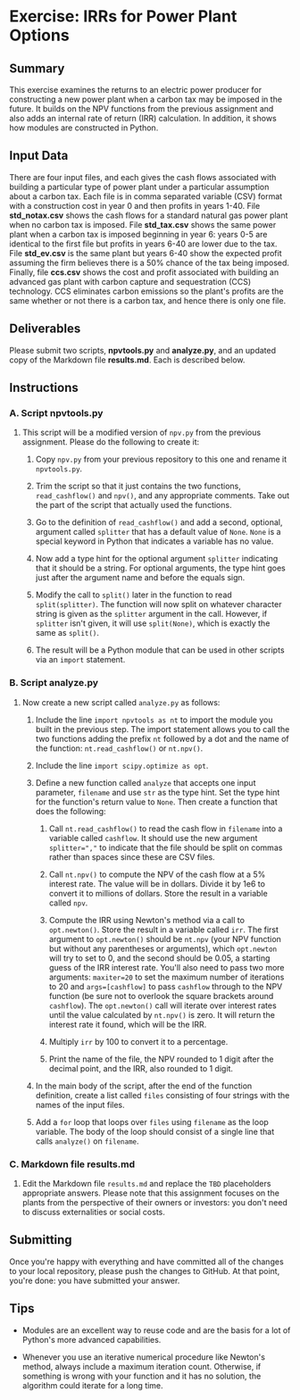 # Exercise: IRRs for Power Plant Options

## Summary

This exercise examines the returns to an electric power producer for constructing a new power plant when a carbon tax may be imposed in the future. It builds on the NPV functions from the previous assignment and also adds an internal rate of return (IRR) calculation. In addition, it shows how modules are constructed in Python.

## Input Data

There are four input files, and each gives the cash flows associated with building a particular type of power plant under a particular assumption about a carbon tax. Each file is in comma separated variable (CSV) format with a construction cost in year 0 and then profits in years 1-40. File **std_notax.csv** shows the cash flows for a standard natural gas power plant when no carbon tax is imposed. File **std_tax.csv** shows the same power plant when a carbon tax is imposed beginning in year 6: years 0-5 are identical to the first file but profits in years 6-40 are lower due to the tax. File **std_ev.csv** is the same plant but years 6-40 show the expected profit assuming the firm believes there is a 50% chance of the tax being imposed. Finally, file **ccs.csv** shows the cost and profit associated with building an advanced gas plant with carbon capture and sequestration (CCS) technology. CCS eliminates carbon emissions so the plant's profits are the same whether or not there is a carbon tax, and hence there is only one file.

## Deliverables

Please submit two scripts, **npvtools.py** and **analyze.py**, and an updated copy of the Markdown file **results.md**. Each is described below.

## Instructions

### A. Script npvtools.py

1. This script will be a modified version of `npv.py` from the previous assignment. Please do the following to create it:

    1. Copy `npv.py` from your previous repository to this one and rename it `npvtools.py`.

    1. Trim the script so that it just contains the two functions, `read_cashflow()` and `npv()`, and any appropriate comments. Take out the part of the script that actually used the functions.

    1. Go to the definition of `read_cashflow()` and add a second, optional, argument called `splitter` that has a default value of `None`. `None` is a special keyword in Python that indicates a variable has no value.

    1. Now add a type hint for the optional argument `splitter` indicating that it should be a string. For optional arguments, the type hint goes just after the argument name and before the equals sign.

    1. Modify the call to `split()` later in the function to read `split(splitter)`. The function will now split on whatever character string is given as the `splitter` argument in the call. However, if `splitter` isn't given, it will use `split(None)`, which is exactly the same as `split()`.

    1. The result will be a Python module that can be used in other scripts via an `import` statement.

### B. Script analyze.py

1. Now create a new script called `analyze.py` as follows:

    1. Include the line `import npvtools as nt` to import the module you built in the previous step. The import statement allows you to call the two functions adding the prefix `nt` followed by a dot and the name of the function: `nt.read_cashflow()` or `nt.npv()`.

    1. Include the line `import scipy.optimize as opt`.

    1. Define a new function called `analyze` that accepts one input parameter, `filename` and use `str` as the type hint. Set the type hint for the function's return value to `None`. Then create a function that does the following:

        1. Call `nt.read_cashflow()` to read the cash flow in `filename` into a variable called `cashflow`. It should use the new argument `splitter=","` to indicate that the file should be split on commas rather than spaces since these are CSV files.

        1. Call `nt.npv()` to compute the NPV of the cash flow at a 5% interest rate. The value will be in dollars. Divide it by 1e6 to convert it to millions of dollars. Store the result in a variable called `npv`.

        1. Compute the IRR using Newton's method via a call to `opt.newton()`. Store the result in a variable called `irr`. The first argument to `opt.newton()` should be `nt.npv` (your NPV function but without any parentheses or arguments), which `opt.newton` will try to set to 0, and the second should be 0.05, a starting guess of the IRR interest rate. You'll also need to pass two more arguments: `maxiter=20` to set the maximum number of iterations to 20 and `args=[cashflow]` to pass `cashflow` through to the NPV function (be sure not to overlook the square brackets around `cashflow`). The `opt.newton()` call will iterate over interest rates until the value calculated by `nt.npv()` is zero. It will return the interest rate it found, which will be the IRR.

        1. Multiply `irr` by 100 to convert it to a percentage.

        1. Print the name of the file, the NPV rounded to 1 digit after the decimal point, and the IRR, also rounded to 1 digit.

    1. In the main body of the script, after the end of the function definition, create a list called `files` consisting of four strings with the names of the input files.

    1. Add a `for` loop that loops over `files` using `filename` as the loop variable. The body of the loop should consist of a single line that calls `analyze()` on `filename`.

### C. Markdown file results.md

1. Edit the Markdown file `results.md` and replace the `TBD` placeholders appropriate answers. Please note that this assignment focuses on the plants from the perspective of their owners or investors: you don't need to discuss externalities or social costs.

## Submitting

Once you're happy with everything and have committed all of the changes to your local repository, please push the changes to GitHub. At that point, you're done: you have submitted your answer.

## Tips

+ Modules are an excellent way to reuse code and are the basis for a lot of Python's more advanced capabilities.

+ Whenever you use an iterative numerical procedure like Newton's method, always include a maximum iteration count. Otherwise, if something is wrong with your function and it has no solution, the algorithm could iterate for a long time.
